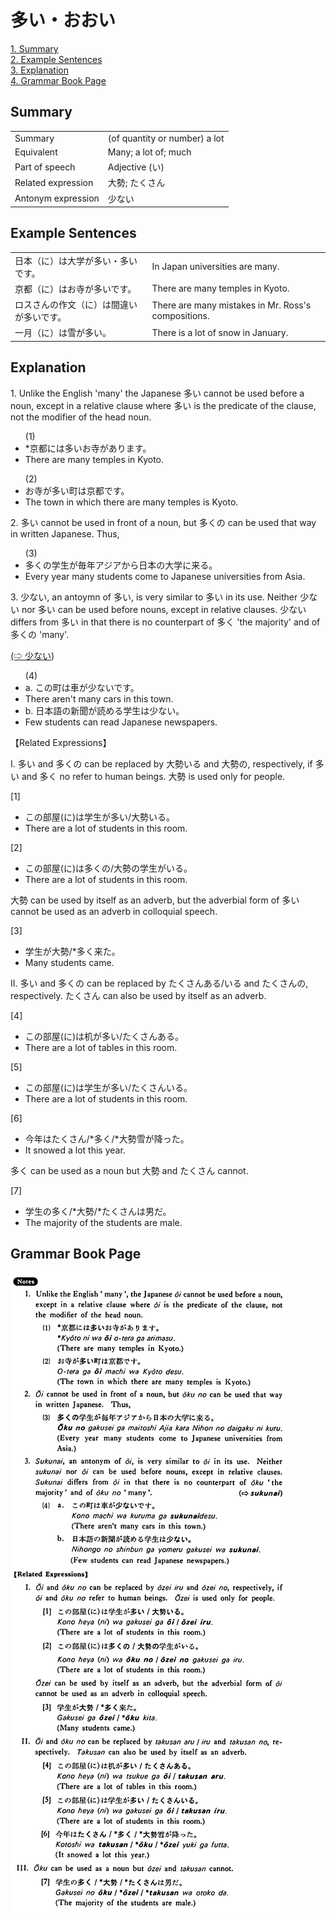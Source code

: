 # 多い・おおい

[1. Summary](#summary)<br>
[2. Example Sentences](#example-sentences)<br>
[3. Explanation](#explanation)<br>
[4. Grammar Book Page](#grammar-book-page)<br>


## Summary

<table><tr>   <td>Summary</td>   <td>(of quantity or number) a lot</td></tr><tr>   <td>Equivalent</td>   <td>Many; a lot of; much</td></tr><tr>   <td>Part of speech</td>   <td>Adjective (い)</td></tr><tr>   <td>Related expression</td>   <td>大勢; たくさん</td></tr><tr>   <td>Antonym expression</td>   <td>少ない</td></tr></table>

## Example Sentences

<table><tr>   <td>日本（に）は大学が多い・多いです。</td>   <td>In Japan universities are many.</td></tr><tr>   <td>京都（に）はお寺が多いです。</td>   <td>There are many temples in Kyoto.</td></tr><tr>   <td>ロスさんの作文（に）は間違いが多いです。</td>   <td>There are many mistakes in Mr. Ross's compositions.</td></tr><tr>   <td>一月（に）は雪が多い。</td>   <td>There is a lot of snow in January.</td></tr></table>

## Explanation

<p>1. Unlike the English 'many' the Japanese <span class="cloze">多い</span> cannot be used before a noun, except in a relative clause where <span class="cloze">多い</span> is the predicate of the clause, not the modifier of the head noun.</p>  <ul>(1) <li>*京都には<span class="cloze">多い</span>お寺があります。</li> <li>There are many temples in Kyoto.</li> </ul>  <ul>(2) <li>お寺が<span class="cloze">多い</span>町は京都です。</li> <li>The town in which there are many temples is Kyoto.</li> </ul>  <p>2. <span class="cloze">多い</span> cannot be used in front of a noun, but <span class="cloze">多く</span>の can be used that way in written Japanese. Thus,</p>  <ul>(3) <li><span class="cloze">多く</span>の学生が毎年アジアから日本の大学に来る。</li> <li>Every year many students come to Japanese universities from Asia.</li> </ul>  <p>3. 少ない, an antoymn of <span class="cloze">多い</span>, is very similar to <span class="cloze">多い</span> in its use. Neither 少ない nor <span class="cloze">多い</span> can be used before nouns, except in relative clauses. 少ない differs from <span class="cloze">多い</span> in that there is no counterpart of <span class="cloze">多く</span> 'the majority' and of <span class="cloze">多く</span>の 'many'.</p>   <p><a href="#㊦ 少ない・すくない">(⇨ 少ない</a>)</p>  <ul>(4) <li>a. この町は車が少ないです。</li> <li>There aren't many cars in this town.</li> <div class="divide"></div> <li>b. 日本語の新聞が読める学生は少ない。</li> <li>Few students can read Japanese newspapers.</li> </ul>  <p>【Related Expressions】</p>  <p>I. <span class="cloze">多い</span> and <span class="cloze">多く</span>の can be replaced by 大勢いる and 大勢の, respectively, if <span class="cloze">多い</span> and <span class="cloze">多く</span> no refer to human beings. 大勢 is used only for people.</p>  <p>[1]</p>  <ul> <li>この部屋(に)は学生が<span class="cloze">多い</span>/大勢いる。</li> <li>There are a lot of students in this room.</li> </ul>  <p>[2]</p>  <ul> <li>この部屋(に)は<span class="cloze">多く</span>の/大勢の学生がいる。</li> <li>There are a lot of students in this room.</li> </ul>  <p>大勢 can be used by itself as an adverb, but the adverbial form of <span class="cloze">多い</span> cannot be used as an adverb in colloquial speech.</p>  <p>[3]</p>  <ul> <li>学生が大勢/*<span class="cloze">多く</span>来た。</li> <li>Many students came.</li> </ul>  <p>II. <span class="cloze">多い</span> and <span class="cloze">多く</span>の can be replaced by たくさんある/いる and たくさんの, respectively. たくさん can also be used by itself as an adverb.</p>  <p>[4]</p>  <ul> <li>この部屋(に)は机が<span class="cloze">多い</span>/たくさんある。</li> <li>There are a lot of tables in this room.</li> </ul>  <p>[5]</p>  <ul> <li>この部屋(に)は学生が<span class="cloze">多い</span>/たくさんいる。</li> <li>There are a lot of students in this room.</li> </ul>  <p>[6]</p>  <ul> <li>今年はたくさん/*<span class="cloze">多く</span>/*大勢雪が降った。</li> <li>It snowed a lot this year.</li> </ul>  <p><span class="cloze">多く</span> can be used as a noun but 大勢 and たくさん cannot.</p>  <p>[7]</p>  <ul> <li>学生の<span class="cloze">多く</span>/*大勢/*たくさんは男だ。</li> <li>The majority of the students are male.</li> </ul>

## Grammar Book Page

![](../img/Basic多い.png)

